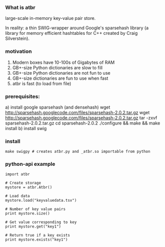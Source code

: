 ### What is atbr

large-scale in-memory key-value pair store. 

In reality: a thin SWIG-wrapper around Google's sparsehash library (a
library for memory efficient hashtables for C++ created by Craig
Silverstein).

### motivation
1) Modern boxes have 10-100s of Gigabytes of RAM
2) GB+-size Python dictionaries are slow to fill
3) GB+-size Python dictionaries are not fun to use
4) GB+-size dictionaries are fun to use when fast
5) atbr is fast (to load from file)

### prerequisites:
a) install google sparsehash (and densehash)
	wget http://sparsehash.googlecode.com/files/sparsehash-2.0.2.tar.gz
	wget http://sparsehash.googlecode.com/files/sparsehash-2.0.2.tar.gz
	tar -zxvf sparsehash-2.0.2.tar.gz
	cd sparsehash-2.0.2
	./configure && make && make install
b) install swig

### install
    make swigpy # creates atbr.py and _atbr.so importable from python

### python-api example
    import atbr

    # Create storage
    mystore = atbr.Atbr()

    # Load data
    mystore.load("keyvaluedata.tsv")

    # Number of key value pairs
    print mystore.size()

    # Get value corresponding to key
    print mystore.get("key1")
    
    # Return true if a key exists
    print mystore.exists("key1")
    
    



